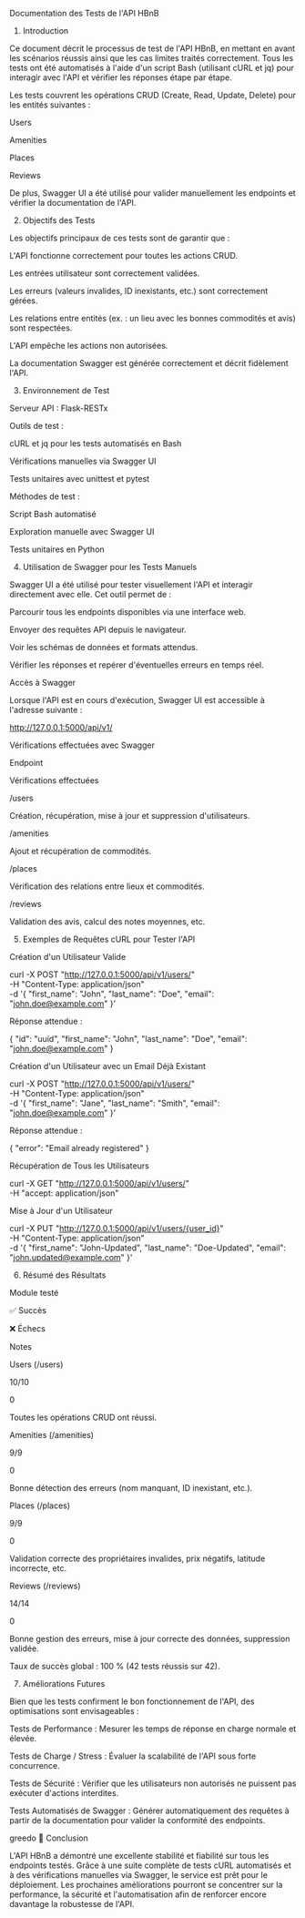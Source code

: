 Documentation des Tests de l'API HBnB

1. Introduction

Ce document décrit le processus de test de l'API HBnB, en mettant en avant les scénarios réussis ainsi que les cas limites traités correctement.
Tous les tests ont été automatisés à l'aide d'un script Bash (utilisant cURL et jq) pour interagir avec l'API et vérifier les réponses étape par étape.

Les tests couvrent les opérations CRUD (Create, Read, Update, Delete) pour les entités suivantes :

Users

Amenities

Places

Reviews

De plus, Swagger UI a été utilisé pour valider manuellement les endpoints et vérifier la documentation de l'API.

2. Objectifs des Tests

Les objectifs principaux de ces tests sont de garantir que :

L'API fonctionne correctement pour toutes les actions CRUD.

Les entrées utilisateur sont correctement validées.

Les erreurs (valeurs invalides, ID inexistants, etc.) sont correctement gérées.

Les relations entre entités (ex. : un lieu avec les bonnes commodités et avis) sont respectées.

L'API empêche les actions non autorisées.

La documentation Swagger est générée correctement et décrit fidèlement l'API.

3. Environnement de Test

Serveur API : Flask-RESTx

Outils de test :

cURL et jq pour les tests automatisés en Bash

Vérifications manuelles via Swagger UI

Tests unitaires avec unittest et pytest

Méthodes de test :

Script Bash automatisé

Exploration manuelle avec Swagger UI

Tests unitaires en Python

4. Utilisation de Swagger pour les Tests Manuels

Swagger UI a été utilisé pour tester visuellement l'API et interagir directement avec elle. Cet outil permet de :

Parcourir tous les endpoints disponibles via une interface web.

Envoyer des requêtes API depuis le navigateur.

Voir les schémas de données et formats attendus.

Vérifier les réponses et repérer d'éventuelles erreurs en temps réel.

Accès à Swagger

Lorsque l'API est en cours d'exécution, Swagger UI est accessible à l'adresse suivante :

http://127.0.0.1:5000/api/v1/

Vérifications effectuées avec Swagger

Endpoint

Vérifications effectuées

/users

Création, récupération, mise à jour et suppression d'utilisateurs.

/amenities

Ajout et récupération de commodités.

/places

Vérification des relations entre lieux et commodités.

/reviews

Validation des avis, calcul des notes moyennes, etc.

5. Exemples de Requêtes cURL pour Tester l'API

Création d'un Utilisateur Valide

curl -X POST "http://127.0.0.1:5000/api/v1/users/" \
     -H "Content-Type: application/json" \
     -d '{
       "first_name": "John",
       "last_name": "Doe",
       "email": "john.doe@example.com"
     }'

Réponse attendue :

{
  "id": "uuid",
  "first_name": "John",
  "last_name": "Doe",
  "email": "john.doe@example.com"
}

Création d'un Utilisateur avec un Email Déjà Existant

curl -X POST "http://127.0.0.1:5000/api/v1/users/" \
     -H "Content-Type: application/json" \
     -d '{
       "first_name": "Jane",
       "last_name": "Smith",
       "email": "john.doe@example.com"
     }'

Réponse attendue :

{
  "error": "Email already registered"
}

Récupération de Tous les Utilisateurs

curl -X GET "http://127.0.0.1:5000/api/v1/users/" \
     -H "accept: application/json"

Mise à Jour d'un Utilisateur

curl -X PUT "http://127.0.0.1:5000/api/v1/users/{user_id}" \
     -H "Content-Type: application/json" \
     -d '{
       "first_name": "John-Updated",
       "last_name": "Doe-Updated",
       "email": "john.updated@example.com"
     }'

6. Résumé des Résultats

Module testé

✅ Succès

❌ Échecs

Notes

Users (/users)

10/10

0

Toutes les opérations CRUD ont réussi.

Amenities (/amenities)

9/9

0

Bonne détection des erreurs (nom manquant, ID inexistant, etc.).

Places (/places)

9/9

0

Validation correcte des propriétaires invalides, prix négatifs, latitude incorrecte, etc.

Reviews (/reviews)

14/14

0

Bonne gestion des erreurs, mise à jour correcte des données, suppression validée.

Taux de succès global : 100 % (42 tests réussis sur 42).

7. Améliorations Futures

Bien que les tests confirment le bon fonctionnement de l'API, des optimisations sont envisageables :

Tests de Performance : Mesurer les temps de réponse en charge normale et élevée.

Tests de Charge / Stress : Évaluer la scalabilité de l'API sous forte concurrence.

Tests de Sécurité : Vérifier que les utilisateurs non autorisés ne puissent pas exécuter d'actions interdites.

Tests Automatisés de Swagger : Générer automatiquement des requêtes à partir de la documentation pour valider la conformité des endpoints.

greedo
🚀 Conclusion

L'API HBnB a démontré une excellente stabilité et fiabilité sur tous les endpoints testés. Grâce à une suite complète de tests cURL automatisés et à des vérifications manuelles via Swagger, le service est prêt pour le déploiement. Les prochaines améliorations pourront se concentrer sur la performance, la sécurité et l'automatisation afin de renforcer encore davantage la robustesse de l'API.
